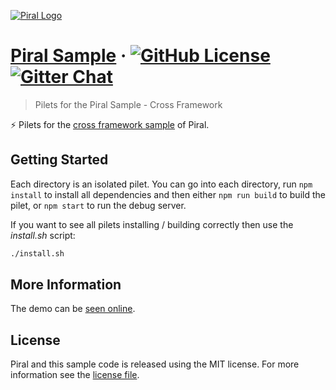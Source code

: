 [![Piral Logo](https://github.com/smapiot/piral/raw/develop/docs/assets/logo.png)](https://piral.io)

# [Piral Sample](https://piral.io) &middot; [![GitHub License](https://img.shields.io/badge/license-MIT-blue.svg)](https://github.com/smapiot/piral/blob/main/LICENSE) [![Gitter Chat](https://badges.gitter.im/gitterHQ/gitter.png)](https://gitter.im/piral-io/community)

> Pilets for the Piral Sample - Cross Framework

:zap: Pilets for the [cross framework sample](https://github.com/smapiot/piral/tree/develop/src/samples/sample-cross-fx) of Piral.

## Getting Started

Each directory is an isolated pilet. You can go into each directory, run `npm install` to install all dependencies and then either `npm run build` to build the pilet, or `npm start` to run the debug server.

If you want to see all pilets installing / building correctly then use the *install.sh* script:

```sh
./install.sh
```

## More Information

The demo can be [seen online](https://demo-cross.piral.io/).

## License

Piral and this sample code is released using the MIT license. For more information see the [license file](./LICENSE).
